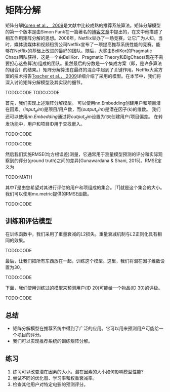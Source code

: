 

<!--
 * @version:
 * @Author:  StevenJokes https://github.com/StevenJokes
 * @Date: 2020-07-02 09:00:13
 * @LastEditors:  StevenJokes https://github.com/StevenJokes
 * @LastEditTime: 2020-07-02 09:17:12
 * @Description:
 * @TODO::
 * @Reference:
-->

# 矩阵分解

矩阵分解[Koren et al.， 2009](http://preview.d2l.ai/d2l-en/PR-1092/chapter_references/zreferences.html#koren-bell-volinsky-2009)是文献中比较成熟的推荐系统算法。矩阵分解模型的第一个版本是由Simon Funk在一篇著名的[博客文章](https://sifter.org/~simon/journal/20061211.html)中提出的，在文中他描述了相互作用矩阵分解的思想。2006年，Netflix举办了一场竞赛，让它广为人知。当时，媒体流媒体和视频租赁公司Netflix宣布了一项提高推荐系统性能的竞赛。能够在Netflix的基础上改进的最好的团队。随后，大奖由BellKor的Pragmatic Chaos团队获得，这是一个由BellKor、Pragmatic Theory和BigChaos(现在不需要担心这些算法)组成的团队。虽然最后的分数是一个集成方案（即，是许多算法的组合）的结果。）矩阵分解算法在最终的混合中起到了关键作用。Netflix大奖方案的技术报告[Toscher et al.， 2009](http://preview.d2l.ai/d2l-en/PR-1092/chapter_references/zreferences.html#toscher-jahrer-bell-2009)详细介绍了采用的模型。在本节中，我们将深入讨论矩阵分解模型及其实现的细节。


TODO:CODE
TODO:CODE

首先，我们实现上述矩阵分解模型。 可以使用nn.Embedding创建用户和项目潜在因素。$(input_dim)$是项目/用户数，而$(output_dim)$是潜在因子(k)的维数。 我们还可以使用$nn.Embedding$通过将$output_dim$设置为1来创建用户/项目偏差。 在转发功能中，用户和项目ID用于查找嵌入。

TODO:CODE


TODO:CODE

然后我们实施RMSE(均方根误差)测量，它通常用于测量模型预测的评分和实际观察到的评分(ground truth)之间的差异[Gunawardana & Shani, 2015]。RMSE定义为

TODO:MATH

其中$T$是由您希望对其进行评估的用户和项组成的集合。$|T|$就是这个集合的大小。我们可以使用mx.metric提供的RMSE函数。

TODO:CODE


## 训练和评估模型

在训练函数中，我们采用了重量衰减的$L2$损失。重量衰减机制与$L2$正则化具有相同的效果。

TODO:CODE

最后，让我们把所有东西放在一起，训练这个模型。这里，我们将潜在因子维数设置为30。

TODO:CODE

下面，我们使用训练过的模型来预测用户(ID 20)可能给一个物品(ID 30)的评级。

TODO:CODE


## 总结

- 矩阵分解模型在推荐系统中得到了广泛的应用。它可以用来预测用户可能给一个项目的评分。
- 我们可以实现推荐系统的训练矩阵分解。

## 练习

1. 练习可以改变潜在因素的大小。潜在因素的大小如何影响模型性能?
1. 尝试不同的优化器、学习率和权重衰减率。
1. 检查其他用户对特定电影的预测评分。
